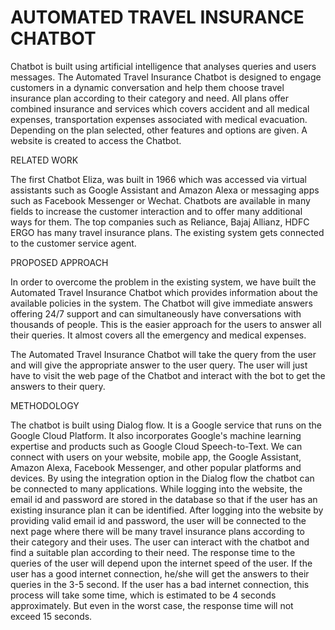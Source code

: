 # AUTOMATED TRAVEL INSURANCE CHATBOT

Chatbot is built using artificial intelligence that analyses queries and users messages. 
The Automated Travel Insurance Chatbot is designed to engage customers in a dynamic conversation and help them choose travel insurance plan according to their category and need.
All plans offer combined insurance and services which covers accident and all medical expenses, transportation expenses associated with medical evacuation. 
Depending on the plan selected, other features and options are given.
A website is created to access the Chatbot. 

RELATED WORK

The first Chatbot Eliza, was built in 1966 which was accessed via virtual assistants such as Google Assistant and Amazon Alexa or messaging apps such as Facebook Messenger or Wechat. 
Chatbots are available in many fields to increase the customer interaction and to offer many additional ways for them.
The top companies such as Reliance, Bajaj Allianz, HDFC ERGO has many travel insurance plans.
The existing system gets connected to the customer service agent.

PROPOSED APPROACH

In order to overcome the problem in the existing system, we have built the Automated Travel Insurance Chatbot which provides information about the available policies in the system.
The Chatbot will give immediate answers offering 24/7 support and can simultaneously have conversations with thousands of people.
This is the easier approach for the users to answer all their queries.
It almost covers all the emergency and medical expenses.

The Automated Travel Insurance Chatbot will take the query from the user and will give the appropriate answer to the user query. The user will just have to visit the web page of the Chatbot and interact with the bot to get the answers to their query.

METHODOLOGY

The chatbot is built using Dialog flow. It is a Google service that runs on the Google Cloud Platform. It also incorporates Google's machine learning expertise and products such as Google Cloud Speech-to-Text. 
We can connect with users on your website, mobile app, the Google Assistant, Amazon Alexa, Facebook Messenger, and other popular platforms and devices. 
By using the integration option in the Dialog flow the chatbot can be connected to many applications. 
While logging into the website, the email id and password are stored in the database so that if the user has an existing insurance plan it can be identified.
After logging into the website by providing valid email id and password, the user will be connected to the next page where there will be many travel insurance plans according to their category and their uses. 
The user can interact with the chatbot and find a suitable plan according to their need. The response time to the queries of the user will depend upon the internet speed of the user. 
If the user has a good internet connection, he/she will get the answers to their queries in the 3-5 second. If the user has a bad internet connection, this process will take some time, which is estimated to be 4 seconds approximately. 
But even in the worst case, the response time will not exceed 15 seconds.
